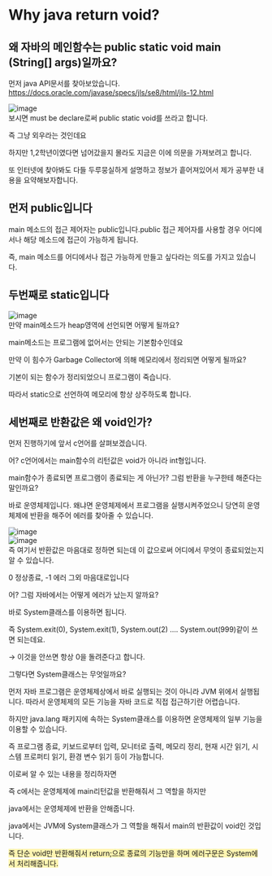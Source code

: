 # Why java return void?
## 왜 자바의 메인함수는 public static void main (String[] args)일까요?
먼저 java API문서를 찾아보았습니다.
https://docs.oracle.com/javase/specs/jls/se8/html/jls-12.html

![image](https://user-images.githubusercontent.com/117427075/231462984-dd0e97ab-14f2-4e0d-b23e-f44c0e256670.png)  
보시면 must be declare로써 public static void를 쓰라고 합니다.

즉 그냥 외우라는 것인데요

하지만 1,2학년이였다면 넘어갔을지 몰라도 지금은 이에 의문을 가져보려고 합니다.  

또 인터넷에 찾아봐도 다들 두루뭉실하게 설명하고 정보가 흩어져있어서 제가 공부한 내용을 요약해보자합니다.  




## 먼저 public입니다
main 메소드의 접근 제어자는 public입니다.public 접근 제어자를 사용할 경우 어디에서나 해당 메소드에 접근이 가능하게 됩니다.  

즉, main 메소드를 어디에서나 접근 가능하게 만들고 싶다라는 의도를 가지고 있습니다.  

## 두번째로 static입니다
![image](https://user-images.githubusercontent.com/117427075/231470890-374c4842-c930-4720-a171-cc44c83f367e.png)  
만약 main메소드가 heap영역에 선언되면 어떻게 될까요?  

main메소드는 프로그램에 없어서는 안되는 기본함수인데요  

만약 이 힘수가 Garbage Collector에 의해 메모리에서 정리되면 어떻게 될까요?  

기본이 되는 함수가 정리되었으니 프로그램이 죽습니다.  

따라서 static으로 선언하여 메모리에 항상 상주하도록 합니다.  


## 세번째로 반환값은 왜 void인가?
먼저 진행하기에 앞서 c언어를 살펴보겠습니다.  

어? c언어에서는 main함수의 리턴값은 void가 아니라 int형입니다.   

main함수가 종료되면 프로그램이 종료되는 게 아닌가? 그럼 반환을 누구한테 해준다는 말인까요?  

바로 운영체제입니다. 왜냐면 운영체제에서 프로그램을 실행시켜주었으니 당연히 운영체제에 반환을 해주어 에러를 찾아줄 수 있습니다.  


![image](https://user-images.githubusercontent.com/117427075/231470998-1bd4e17b-29dc-4c76-bd60-bd9a1873daff.png)  
![image](https://user-images.githubusercontent.com/117427075/231471560-71acb861-d4bd-447b-b52d-26e52f1e1938.png)  
즉 여기서 반환값은 마음대로 정하면 되는데 이 값으로써 어디에서 무엇이 종료되었는지 알 수 있습니다.  

0 정상종료, -1 에러 그외 마음대로입니다  


어? 그럼 자바에서는 어떻게 에러가 났는지 알까요?  

바로 System클래스를 이용하면 됩니다.  

즉 System.exit(0), System.exit(1), System.out(2) …. System.out(999)같이 쓰면 되는데요.  

→ 이것을 안쓰면 항상 0을 돌려준다고 합니다.  


그렇다면 System클래스는 무엇일까요?  


먼저 자바 프로그램은 운영체제상에서 바로 실행되는 것이 아니라 JVM 위에서 실행됩니다. 따라서 운영체제의 모든 기능을 자바 코드로 직접 접근하기란 어렵습니다.  

하지만 java.lang 패키지에 속하는 System클래스를 이용하면 운영체제의 일부 기능을 이용할 수 있습니다.  


즉 프로그램 종료, 키보드로부터 입력, 모니터로 출력, 메모리 정리, 현재 시간 읽기, 시스템 프로퍼티 읽기, 환경 변수 읽기 등이 가능합니다.  


이로써 알 수 있는 내용을 정리하자면  

즉 c에서는 운영체제에 main리턴값을 반환해줘서 그 역할을 하지만  

java에서는 운영체제에 반환을 안해줍니다.  

java에서는 JVM에 System클래스가 그 역할을 해줘서 main의 반환값이 void인 것입니다.  

<span style='background-color: #fff5b1'>
즉 단순 void만 반환해줘서 return;으로 종료의 기능만을 하며 에러구문은 System에서 처리해줍니다.</span>
